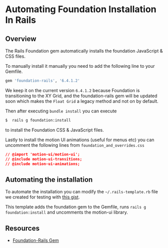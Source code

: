 # Automating Foundation Installation In Rails

## Overview

The Rails Foundation gem automatically installs the foundation JavaScript & CSS files.  

To manually install it manually you need to add the following line to your Gemfile.

```ruby
gem 'foundation-rails', '6.4.1.2'
```

We keep it on the current version `6.4.1.2` because Foundation is transitioning to the XY Grid, and the foundation-rails gem will be updated soon which makes the `Float Grid` a legacy method and not on by default.

Then after executing `bundle install` you can execute

```bash
$  rails g foundation:install
```

to install the Foundation CSS & JavaScript files.  

Lastly to install the motion UI animations (useful for menus etc) you can uncomment the following lines from `foundation_and_overrides.css`

```CSS
// @import 'motion-ui/motion-ui';
// @include motion-ui-transitions;
// @include motion-ui-animations;
```

## Automating the installation

To automate the installation you can modify the `~/.rails-template.rb` file we created for testing with [this gist](../reference/.rails-template.rb).

This template adds the foundation gem to the Gemfile, runs `rails g foundation:install` and uncomments the motion-ui library.  

## Resources
- [Foundation-Rails Gem](https://github.com/zurb/foundation-rails)
